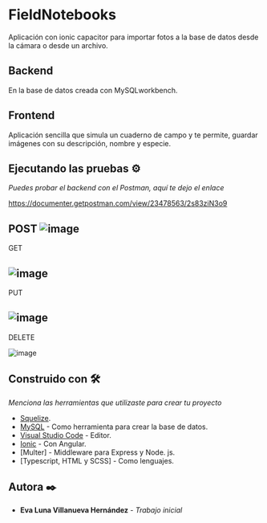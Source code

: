 # FieldNotebooks

Aplicación con ionic capacitor para importar fotos a la base de datos desde la cámara o desde un archivo.

## Backend

En la base de datos creada con MySQLworkbench. 

## Frontend

Aplicación sencilla que simula un cuaderno de campo y te permite, guardar imágenes con su descripción, nombre y especie. 


## Ejecutando las pruebas ⚙️

_Puedes probar el backend con el Postman, aquí te dejo el enlace_

https://documenter.getpostman.com/view/23478563/2s83ziN3o9

POST
![image](https://user-images.githubusercontent.com/95490721/194771600-24f19511-78f4-4204-b5f1-b0b50f2902bb.png)
---------------------------------------------------------------------------------------------------------------------------------
GET

![image](https://user-images.githubusercontent.com/95490721/194771619-cb4a7f19-d1d9-4e1d-9a8f-41c967f3bc1e.png)
---------------------------------------------------------------------------------------------------------------------------------
PUT

![image](https://user-images.githubusercontent.com/95490721/194771631-c6483e85-3f33-490c-bdff-f7b0c5e6628c.png)
---------------------------------------------------------------------------------------------------------------------------------
DELETE 

![image](https://user-images.githubusercontent.com/95490721/194771663-29705c55-2549-44fb-ab28-feda270af45c.png)

## Construido con 🛠️

_Menciona las herramientas que utilizaste para crear tu proyecto_

* [Squelize](https://sequelize.org/).
* [MySQL](https://www.mysql.com/products/workbench/) - Como herramienta para crear la base de datos.
* [Visual Studio Code](https://code.visualstudio.com/) - Editor.
* [Ionic](https://ionicframework.com/) - Con Angular.
* [Multer] - Middleware para Express y Node. js.
* [Typescript, HTML y SCSS] - Como lenguajes.


## Autora ✒️

* **Eva Luna Villanueva Hernández** - *Trabajo inicial* 

